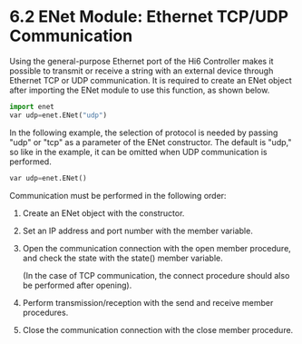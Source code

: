 # 6.2    ENet Module: Ethernet TCP/UDP Communication

Using the general-purpose Ethernet port of the Hi6 Controller makes it possible to transmit or receive a string with an external device through Ethernet TCP or UDP communication. It is required to create an ENet object after importing the ENet module to use this function, as shown below.

```python
import enet
var udp=enet.ENet("udp")
```

In the following example, the selection of protocol is needed by passing "udp" or "tcp" as a parameter of the ENet constructor. The default is "udp," so like in the example, it can be omitted when UDP communication is performed.

```python
var udp=enet.ENet()
```

Communication must be performed in the following order:

1. Create an ENet object with the constructor.
2. Set an IP address and port number with the member variable.
3. Open the communication connection with the open member procedure, and check the state with the state\(\) member variable.

   \(In the case of TCP communication, the connect procedure should also be performed after opening\).

4. Perform transmission/reception with the send and receive member procedures.
5. Close the communication connection with the close member procedure.










